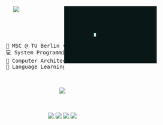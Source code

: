 <div align="center">
    
<img src="https://raw.githubusercontent.com/rkoslowski/rkoslowski/master/readme.gif" align="right" width="49%" />

<img src="https://readme-typing-svg.demolab.com?font=Inconsolata&weight=500&size=50&duration=3000&pause=1000&color=49C2F7&center=true&vCenter=true&repeat=false&random=false&width=1300&height=140&lines=Hello+World!+I'm+Rouven" />

<br><br><br>
<div align="left">
<pre>
            💼 MSC @ TU Berlin • Software Developer • Cybersecurity Engineer
            💻 System Programming Languages • Reverse Engineering • Penetration Testing
            💾 Computer Architecture • Distributed Systems and Networks
            🌱 Language Learning • Music • Code • Reading Books • Badminton    
</pre>
</div>
<br><br>
<img src="https://raw.githubusercontent.com/innng/innng/master/assets/kyubey.gif" height="40" />
<br><br><br>
    
[![](https://img.shields.io/badge/linkedin-0a66c2)](http://linkedin.com/in/ingridrosselis)
[![](https://img.shields.io/badge/mastodon-6364ff)](https://tech.lgbt/@innng)
[![](https://img.shields.io/badge/osu!-ff66ab)](https://osu.ppy.sh/users/4606212)
[![](https://img.shields.io/badge/enka.network-69899c)](https://enka.network/u/Inng/1A4HU1/10000069/1985924/)
</div>
